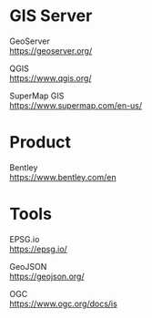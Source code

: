 
# GIS Server
GeoServer  
https://geoserver.org/


QGIS  
https://www.qgis.org/


SuperMap GIS  
https://www.supermap.com/en-us/  


# Product
Bentley  
https://www.bentley.com/en  


# Tools 
EPSG.io  
https://epsg.io/  


GeoJSON  
https://geojson.org/


OGC  
https://www.ogc.org/docs/is